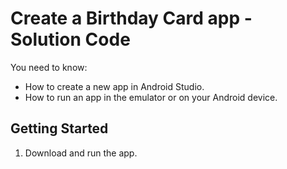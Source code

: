 Create a Birthday Card app - Solution Code
==========================================

You need to know:
- How to create a new app in Android Studio. 
- How to run an app in the emulator or on your Android device.

Getting Started
---------------

1. Download and run the app.
